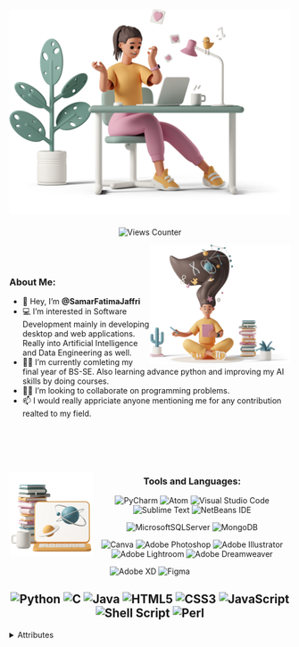 ![Main Image](images/casual-life-3d-likes.png)
---
<div align="center"> 
  
  ![Views Counter](https://komarev.com/ghpvc/?username=samarfatimajaffri&color=ff69b4) 
  
</div>
<img align="right" width="50%" src="images/casual-life-3d-reading.png"/>
<br/><br/>

### About Me:
- 🧕 Hey, I’m **@SamarFatimaJaffri**
- 💻 I’m interested in Software Development mainly in developing desktop and web applications. Really into Artificial Intelligence and Data Engineering as well.
- 👩‍🎓 I’m currently comleting my final year of BS-SE. Also learning advance python and improving my AI skills by doing courses.
- 🐱‍🏍 I’m looking to collaborate on programming problems. <!-- 🥇 -->
- 📫 I would really appriciate anyone mentioning me for any contribution realted to my field.

<br/><br/>
---

<img align="left" width="30%" src="images/casual-life-3d-online-learning.png"/>

<div align="center">
  
  ### Tools and Languages:
  ![PyCharm](https://img.shields.io/badge/pycharm-143?style=for-the-badge&logo=pycharm&logoColor=black&color=black&labelColor=yellow) ![Atom](https://img.shields.io/badge/Atom-%2366595C.svg?style=for-the-badge&logo=atom&logoColor=white) ![Visual Studio Code](https://img.shields.io/badge/VS%20Code-0078d7.svg?style=for-the-badge&logo=visual-studio-code&logoColor=white) ![Sublime Text](https://img.shields.io/badge/sublime_text-%23575757.svg?style=for-the-badge&logo=sublime-text&logoColor=important) ![NetBeans IDE](https://img.shields.io/badge/NetBeansIDE-1B6AC6.svg?style=for-the-badge&logo=apache-netbeans-ide)

  ![MicrosoftSQLServer](https://img.shields.io/badge/Microsoft%20SQL%20Sever-CC2927?style=for-the-badge&logo=microsoft%20sql%20server&logoColor=white) ![MongoDB](https://img.shields.io/badge/MongoDB-%234ea94b.svg?style=for-the-badge&logo=mongodb&logoColor=white)

  ![Canva](https://img.shields.io/badge/Canva-%2300C4CC.svg?style=for-the-badge&logo=Canva&logoColor=white) ![Adobe Photoshop](https://img.shields.io/badge/photoshop-%2331A8FF.svg?style=for-the-badge&logo=adobephotoshop&logoColor=white) ![Adobe Illustrator](https://img.shields.io/badge/Illustrator-%23FF9A00.svg?style=for-the-badge&logo=adobeillustrator&logoColor=white) ![Adobe Lightroom](https://img.shields.io/badge/Lightroom-31A8FF.svg?style=for-the-badge&logo=Adobe%20Lightroom&logoColor=white) ![Adobe Dreamweaver](https://img.shields.io/badge/Dreamweaver-FF61F6.svg?style=for-the-badge&logo=Adobe%20Dreamweaver&logoColor=white)

  ![Adobe XD](https://img.shields.io/badge/Adobe%20XD-470137?style=for-the-badge&logo=Adobe%20XD&logoColor=#FF61F6) ![Figma](https://img.shields.io/badge/figma-%23F24E1E.svg?style=for-the-badge&logo=figma&logoColor=white)

  ![Python](https://img.shields.io/badge/python-3670A0?style=for-the-badge&logo=python&logoColor=ffdd54) ![C](https://img.shields.io/badge/c-%2300599C.svg?style=for-the-badge&logo=c&logoColor=white) ![Java](https://img.shields.io/badge/java-%23ED8B00.svg?style=for-the-badge&logo=java&logoColor=white) ![HTML5](https://img.shields.io/badge/html5-%23E34F26.svg?style=for-the-badge&logo=html5&logoColor=white) ![CSS3](https://img.shields.io/badge/css3-%231572B6.svg?style=for-the-badge&logo=css3&logoColor=white) ![JavaScript](https://img.shields.io/badge/javascript-%23323330.svg?style=for-the-badge&logo=javascript&logoColor=%23F7DF1E) ![Shell Script](https://img.shields.io/badge/shell_script-%23121011.svg?style=for-the-badge&logo=gnu-bash&logoColor=white) ![Perl](https://img.shields.io/badge/perl-%2339457E.svg?style=for-the-badge&logo=perl&logoColor=white)
  ---

</div>

<!-- [![Readme Quotes](https://quotes-github-readme.vercel.app/api?type=horizontal&theme=light)](https://github.com/piyushsuthar/github-readme-quotes) -->

<!-- ![Trophies](https://github-profile-trophy.vercel.app/?username=samarfatimajaffri)   -->
<!-- &theme=juicyfresh --> <!-- &no-bg=true&no-frame=true --> <!-- &column=3&margin-w=15&margin-h=15 -->

<details>
  <summary> Attributes </summary>
  
  ### Attributes for Illustrations
  Illustration by [Icons 8](https://icons8.com/illustrations/author/5c07e68d82bcbc0092519bb6) from [Ouch!](https://icons8.com/illustrations)
</details>


<!---
SamarFatimaJaffri/SamarFatimaJaffri is a ✨ special ✨ repository because its `README.md` (this file) appears on your GitHub profile.
You can click the Preview link to take a look at your changes.
--->
